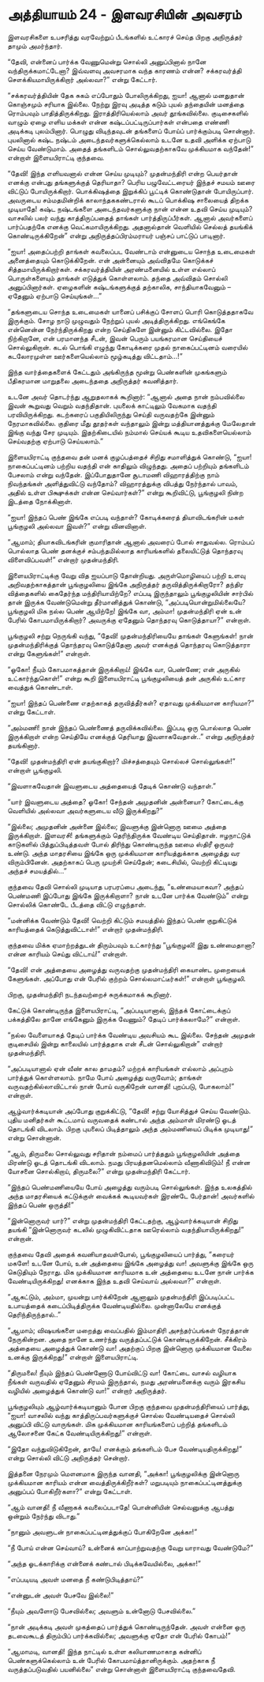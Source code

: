 # அத்தியாயம் 24 - இளவரசியின் அவசரம்

இளவரசிகளை உபசரித்து வரவேற்றுப் பீடங்களில் உட்காரச் செய்த பிறகு அநிருத்தர் தாமும் அமர்ந்தார்.

&#8220;தேவி, என்னைப் பார்க்க வேணுமென்று சொல்லி அனுப்பினால் நானே வந்திருக்கமாட்டேனா? இவ்வளவு அவசரமாக வந்த காரணம் என்ன? சக்கரவர்த்தி சௌக்கியமாயிருக்கிறார் அல்லவா?&#8221; என்று கேட்டார்.

&#8220;சக்கரவர்த்தியின் தேக சுகம் எப்போதும் போலிருக்கிறது, ஐயா! ஆனால் மனதுதான் கொஞ்சமும் சரியாக இல்லை. நேற்று இரவு அடித்த கடும் புயல் தந்தையின் மனத்தை ரொம்பவும் பாதித்திருக்கிறது. இராத்திரியெல்லாம் அவர் தூங்கவில்லை. குடிசைகளில் வாழும் ஏழை எளிய மக்கள் என்ன கஷ்டப்பட்டிருப்பார்கள் என்பதை எண்ணி அடிக்கடி புலம்பினார். பொழுது விடிந்தவுடன் தங்களைப் போய்ப் பார்க்கும்படி சொன்னார். புயலினால் கஷ்ட நஷ்டம் அடைந்தவர்களுக்கெல்லாம் உடனே உதவி அளிக்க ஏற்பாடு செய்ய வேண்டுமாம். அதைத் தங்களிடம் சொல்லுவதற்காகவே முக்கியமாக வந்தேன்!&#8221; என்றாள் இளையபிராட்டி குந்தவை.

&#8220;தேவி! இந்த எளியவனால் என்ன செய்ய முடியும்? முதன்மந்திரி என்ற பெயர்தான் எனக்கு என்பது தங்களுக்குத் தெரியாதா? பெரிய பழுவேட்டரையர் இந்தச் சமயம் ஊரை விட்டுப் போயிருக்கிறார். பொக்கிஷத்தை இறுக்கிப் பூட்டிக் கொண்டுதான் போயிருப்பார். அவருடைய சம்மதமின்றிக் காலாந்தககண்டரால் கூடப் பொக்கிஷ சாலையைத் திறக்க முடியாதே! கஷ்ட நஷ்டங்களை அடைந்தவர்களுக்கு நான் என்ன உதவி செய்ய முடியும்? வாசலில் பலர் வந்து காத்திருப்பதைத் தாங்கள் பார்த்திருப்பீர்கள். ஆனால் அவர்களைப் பார்ப்பதற்கே எனக்கு வெட்கமாயிருக்கிறது. அதனால்தான் வெளியில் செல்லத் தயங்கிக் கொண்டிருக்கிறேன்&#8221; என்று அநிருத்தப்பிரம்மராயர் பஞ்சப் பாட்டுப் பாடினார்.

&#8220;ஐயா! அதைப்பற்றி தாங்கள் கவலைப்பட வேண்டாம் என்னுடைய சொந்த உடைமைகள் அனைத்தையும் கொடுக்கிறேன். என் அன்னையும் அவ்விதமே கொடுக்கச் சித்தமாயிருக்கிறார்கள். சக்கரவர்த்தியின் அரண்மனையில் உள்ள எல்லாப் பொருள்களையும் தாங்கள் எடுத்துக் கொள்ளலாம். தந்தை அவ்விதம் சொல்லி அனுப்பினார்கள். ஏழைகளின் கஷ்டங்களுக்குத் தற்காலிக, சாந்தியாகவேனும் &#8211; ஏதேனும் ஏற்பாடு செய்யுங்கள்&#8230;&#8221;

&#8220;தங்களுடைய சொந்த உடைமைகள் யானைப் பசிக்குப் சோளப் பொரி கொடுத்ததாகவே இருக்கும். சோழ நாடு முழுவதும் நேற்றுப் புயல் அடித்திருக்கிறது. எங்கெங்கே என்னென்ன நேர்ந்திருக்கிறது என்ற செய்திகளே இன்னும் கிட்டவில்லை. இதோ நிற்கிறானே, என் பரமானந்த சீடன், இவன் பெரும் பயங்கரமான செய்தியைச் சொல்லுகிறான். கடல் பொங்கி எழுந்து கோடிக்கரை முதல் நாகைப்பட்டினம் வரையில் கடலோரமுள்ள ஊர்களையெல்லாம் மூழ்கடித்து விட்டதாம்&#8230;!&#8221;

இந்த வார்த்தைகளைக் கேட்டதும் அங்கிருந்த மூன்று பெண்களின் முகங்களும் பீதிகரமான மாறுதலை அடைந்ததை அநிருத்தர் கவனித்தார்.

உடனே அவர் தொடர்ந்து ஆறுதலாகக் கூறினார்: &#8220;ஆனால் அதை நான் நம்பவில்லை இவன் கூறுவது வெறும் வதந்திதான். புயலைக் காட்டிலும் வேகமாக வதந்தி பரவியிருக்கிறது. கடற்கரைப் பகுதியிலிருந்து செய்தி வருவதற்கே இன்னும் நேரமாகவில்லை. குதிரை மீது தூதர்கள் வந்தாலும் இன்று மத்தியானத்துக்கு மேலேதான் இங்கு வந்து சேர முடியும். இதற்கிடையில் நம்மால் செய்யக் கூடிய உதவிகளையெல்லாம் செய்வதற்கு ஏற்பாடு செய்யலாம்.&#8221;

இளையபிராட்டி குந்தவை தன் மனக் குழப்பத்தைச் சிறிது சமாளித்துக் கொண்டு, &#8220;ஐயா! நாகைப்பட்டினம் பற்றிய வதந்தி என் காதிலும் விழுந்தது. அதைப் பற்றியும் தங்களிடம் பேசலாம் என்று வந்தேன். இப்போதுதானே சூடாமணி விஹாரத்திற்கு நாம் நிவந்தங்கள் அளித்துவிட்டு வந்தோம்? விஹாரத்துக்கு விபத்து நேர்ந்தால் பாவம், அதில் உள்ள பிக்ஷுக்கள் என்ன செய்வார்கள்?&#8221; என்று கூறிவிட்டு, பூங்குழலி நின்ற இடத்தை நோக்கினாள்.

&#8220;ஐயா! இந்தப் பெண் இங்கே எப்படி வந்தாள்? கோடிக்கரைத் தியாவிடங்கரின் மகள் பூங்குழலி அல்லவா இவள்?&#8221; என்று வினவினாள்.

&#8220;ஆமாம்; தியாகவிடங்கரின் குமாரிதான் ஆனால் அவரைப் போல் சாதுவல்ல. ரொம்பப் பொல்லாத பெண் தனக்குச் சம்பந்தமில்லாத காரியங்களில் தலையிட்டுத் தொந்தரவு விளைவிப்பவள்!&#8221; என்றார் முதன்மந்திரி.

இளையபிராட்டிக்கு வேறு வித ஐயப்பாடு தோன்றியது. அருள்மொழியைப் பற்றி உளவு அறிவதற்காகத்தான் பூங்குழலியை இங்கே அநிருத்தர் தருவித்திருக்கிறாரோ? தந்திர வித்தைகளில் கைதேர்ந்த மந்திரியாயிற்றே? எப்படி இருந்தாலும் பூங்குழலியின் சார்பில் தான் இருக்க வேண்டுமென்று தீர்மானித்துக் கொண்டு, &#8220;அப்படியொன்றுமில்லையே? பூங்குழலி மிக நல்ல பெண் ஆயிற்றே! இங்கே வா, அம்மா! முதன்மந்திரி ஏன் உன் பேரில் கோபமாயிருக்கிறார்? அவருக்கு ஏதேனும் தொந்தரவு கொடுத்தாயா?&#8221; என்றாள்.

பூங்குழலி சற்று நெருங்கி வந்து, &#8220;தேவி! முதன்மந்திரியையே தாங்கள் கேளுங்கள்! நான் முதன்மந்திரிக்குத் தொந்தரவு கொடுத்தேனா அவர் எனக்குத் தொந்தரவு கொடுத்தாரா என்று கேளுங்கள்!&#8221; என்றாள்.

&#8220;ஓகோ! நீயும் கோபமாகத்தான் இருக்கிறாய்! இங்கே வா, பெண்ணே; என் அருகில் உட்கார்ந்துகொள்!&#8221; என்று கூறி இளையபிராட்டி பூங்குழலியைத் தன் அருகில் உட்கார வைத்துக் கொண்டாள்.

&#8220;ஐயா! இந்தப் பெண்ணை எதற்காகத் தருவித்தீர்கள்? ஏதாவது முக்கியமான காரியமா?&#8221; என்று கேட்டாள்.

&#8220;அம்மணி! நான் இந்தப் பெண்ணைத் தருவிக்கவில்லை. இப்படி ஒரு பொல்லாத பெண் இருக்கிறாள் என்ற செய்தியே எனக்குத் தெரியாது இவளாகவேதான்..&#8221; என்று அநிருத்தர் தயங்கினார்.

&#8220;தேவி! முதன்மந்திரி ஏன் தயங்குகிறார்? மிச்சத்தையும் சொல்லச் சொல்லுங்கள்!&#8221; என்றாள் பூங்குழலி.

&#8220;இவளாகவேதான் இவளுடைய அத்தையைத் தேடிக் கொண்டு வந்தாள்.&#8221;

&#8220;யார் இவளுடைய அத்தை? ஓகோ! சேந்தன் அமுதனின் அன்னையா? கோட்டைக்கு வெளியில் அல்லவா அவர்களுடைய வீடு இருக்கிறது?&#8221;

&#8220;இல்லை; அமுதனின் அன்னை இல்லை; இவளுக்கு இன்னொரு ஊமை அத்தை இருக்கிறாள். இளவரசி! தங்களுக்கும் தெரிந்திருக்க வேண்டிய செய்திதான். ஈழநாட்டுக் காடுகளில் பித்துப்பிடித்தவள் போல் திரிந்து கொண்டிருந்த ஊமை ஸ்திரீ ஒருவர் உண்டு. அந்த மாதரசியை இங்கே ஒரு முக்கியமான காரியத்துக்காக அழைத்து வர விரும்பினேன். அதற்காகப் பெரு முயற்சி செய்தேன்; கடைசியில், வெற்றி கிட்டியது அந்தச் சமயத்தில்&#8230;&#8221;

குந்தவை தேவி சொல்லி முடியாத பரபரப்பை அடைந்து, &#8220;உண்மையாகவா? அந்தப் பெண்மணி இப்போது இங்கே இருக்கிறாளா? நான் உடனே பார்க்க வேண்டும்&#8221; என்று சொல்லிக் கொண்டே பீடத்தை விட்டு எழுந்தாள்.

&#8220;மன்னிக்க வேண்டும் தேவி! வெற்றி கிட்டும் சமயத்தில் இந்தப் பெண் குறுகிட்டுக் காரியத்தைக் கெடுத்துவிட்டாள்!&#8221; என்றார் முதன்மந்திரி.

குந்தவை மிக்க ஏமாற்றத்துடன் திரும்பவும் உட்கார்ந்து &#8220;பூங்குழலி! இது உண்மைதானா? என்ன காரியம் செய்து விட்டாய்!&#8221; என்றாள்.

&#8220;தேவி! என் அத்தையை அழைத்து வருவதற்கு முதன்மந்திரி கையாண்ட முறையைக் கேளுங்கள். அப்போது என் பேரில் குற்றம் சொல்லமாட்டீர்கள்!&#8221; என்றாள் பூங்குழலி.

பிறகு, முதன்மந்திரி நடந்தவற்றைச் சுருக்கமாகக் கூறினார்.

கேட்டுக் கொண்டிருந்த இளையபிராட்டி, &#8220;அப்படியானால், இந்தக் கோட்டைக்குப் பக்கத்திலே தானே எங்கேனும் இருக்க வேணும்? தேடிப் பார்க்கலாமே?&#8221; என்றாள்.

&#8220;நல்ல வேளையாகத் தேடிப் பார்க்க வேண்டிய அவசியம் கூட இல்லை. சேந்தன் அமுதன் குடிசையில் இன்று காலையில் பார்த்ததாக என் சீடன் சொல்லுகிறான்&#8221; என்றார் முதன்மந்திரி.

&#8220;அப்படியானால் ஏன் வீண் கால தாமதம்? மற்றக் காரியங்கள் எல்லாம் அப்புறம் பார்த்துக் கொள்ளலாம். நாமே போய் அழைத்து வருவோம்; தாங்கள் வருவதற்கில்லாவிட்டால் நான் போய் வருகிறேன் வானதி! புறப்படு, போகலாம்!&#8221; என்றாள்.

ஆழ்வார்க்கடியான் அப்போது குறுக்கிட்டு, &#8220;தேவி! சற்று யோசித்துச் செய்ய வேண்டும். புதிய மனிதர்கள் கூட்டமாய் வருவதைக் கண்டால் அந்த அம்மாள் மிரண்டு ஓடத் தொடங்கி விடலாம். பிறகு புயலைப் பிடித்தாலும் அந்த அம்மணியைப் பிடிக்க முடியாது!&#8221; என்று சொன்னான்.

&#8220;ஆம், திருமலை சொல்லுவது சரிதான் நம்மைப் பார்த்ததும் பூங்குழலியின் அத்தை மிரண்டு ஓடத் தொடங்கி விடலாம். நமது பிரயத்தனமெல்லாம் வீணாகிவிடும்! நீ என்ன யோசனை சொல்கிறாய், திருமலை?&#8221; என்று முதன்மந்திரி கேட்டார்.

&#8220;இந்தப் பெண்மணியையே போய் அழைத்து வரும்படி சொல்லுங்கள். இந்த உலகத்தில் அந்த மாதரசியைக் கட்டுக்குள் வைக்கக் கூடியவர்கள் இரண்டே பேர்தான்! அவர்களில் இந்தப் பெண் ஒருத்தி!&#8221;

&#8220;இன்னொருவர் யார்?&#8221; என்று முதன்மந்திரி கேட்டதற்கு, ஆழ்வார்க்கடியான் சிறிது தயங்கி &#8220;இன்னொருவர் கடலில் முழுகிவிட்டதாக ஊரெல்லாம் வதந்தியாயிருக்கிறது!&#8221; என்றான்.

குந்தவை தேவி அதைக் கவனியாதவள்போல், பூங்குழலியைப் பார்த்து, &#8220;கரையர் மகளே! உடனே போய், உன் அத்தையை இங்கே அழைத்து வா! அவளுக்கு இங்கே ஒரு கெடுதியும் நேராது. மிக முக்கியமான காரியமாக உன் அத்தையை உடனே நான் பார்க்க வேண்டியிருக்கிறது! எனக்காக இந்த உதவி செய்வாய் அல்லவா?&#8221; என்றாள்.

&#8220;ஆகட்டும், அம்மா, முயன்று பார்க்கிறேன் ஆனாலும் முதன்மந்திரி இப்படிப்பட்ட உபாயத்தைக் கடைப்பிடித்திருக்க வேண்டியதில்லை. முன்னாலேயே எனக்குத் தெரிந்திருந்தால்..&#8221;

&#8220;ஆமாம்; விஷயங்களை மறைத்து வைப்பதில் இம்மாதிரி அசந்தர்ப்பங்கள் நேரத்தான் நேருகின்றன. அதை நானே உணர்ந்து வருத்தப்பட்டுக் கொண்டிருக்கிறேன். சீக்கிரம் அத்தையை அழைத்துக் கொண்டு வா! அதற்குப் பிறகு இன்னொரு முக்கியமான வேலை உனக்கு இருக்கிறது!&#8221; என்றாள் இளையபிராட்டி.

&#8220;திருமலை! நீயும் இந்தப் பெண்ணோடு போய்விட்டு வா! கோட்டை வாசல் வழியாக நீங்கள் வருவதில் ஏதேனும் சிரமம் இருந்தால், நமது அரண்மனைக்கு வரும் இரகசிய வழியில் அழைத்துக் கொண்டு வா!&#8221; என்றார் அநிருத்தர்.

பூங்குழலியும் ஆழ்வார்க்கடியானும் போன பிறகு குந்தவை முதன்மந்திரியைப் பார்த்து, &#8220;ஐயா! வாசலில் வந்து காத்திருப்பவர்களுக்குச் சொல்ல வேண்டியதைச் சொல்லி அனுப்பி விட்டு வாருங்கள். மிக முக்கியமான காரியங்களைப் பற்றித் தங்களிடம் ஆலோசனை கேட்க வேண்டியிருக்கிறது!&#8221; என்றாள்.

&#8220;இதோ வந்துவிடுகிறேன், தாயே! எனக்கும் தங்களிடம் பேச வேண்டியதிருக்கிறது!&#8221; என்று சொல்லி விட்டு அநிருத்தர் சென்றார்.

இத்தனை நேரமும் மௌனமாக இருந்த வானதி, &#8220;அக்கா! பூங்குழலிக்கு இன்னொரு முக்கியமான காரியம் என்ன வைத்திருக்கிறீர்கள்? மறுபடியும் நாகைப்பட்டினத்துக்கு அனுப்பப் போகிறீர்களா?&#8221; என்று கேட்டாள்.

&#8220;ஆம் வானதி! நீ வீணாகக் கவலைப்படாதே! பொன்னியின் செல்வனுக்கு ஆபத்து ஒன்றும் நேர்ந்து விடாது.&#8221;

&#8220;நானும் அவளுடன் நாகைப்பட்டினத்துக்குப் போகிறேனே அக்கா!&#8221;

&#8220;நீ போய் என்ன செய்வாய்? உன்னைக் காப்பாற்றுவதற்கு வேறு யாராவது வேண்டுமே?&#8221;

&#8220;அந்த ஓடக்காரிக்கு என்னைக் கண்டால் பிடிக்கவேயில்லை, அக்கா!&#8221;

&#8220;எப்படியடி அவள் மனதை நீ கண்டுபிடித்தாய்?&#8221;

&#8220;என்னுடன் அவள் பேசவே இல்லை!&#8221;

&#8220;நீயும் அவளோடு பேசவில்லை; அவளும் உன்னோடு பேசவில்லை.&#8221;

&#8220;நான் அடிக்கடி அவள் முகத்தைப் பார்த்துக் கொண்டிருந்தேன். அவள் என்னை ஒரு தடவைகூடத் திரும்பிப் பார்க்கவில்லை; அவளுக்கு ஏதோ என் பேரில் கோபம்!&#8221;

&#8220;ஆமாமடி, வானதி! இந்த நாட்டில் உள்ள கலியாணமாகாத கன்னிப் பெண்களுக்கெல்லாம் உன் பேரில் கோபமாய்த்தானிருக்கும். அதற்காக நீ வருத்தப்படுவதில் பயனில்லை&#8221; என்று சொன்னாள் இளையபிராட்டி குந்தவைதேவி.